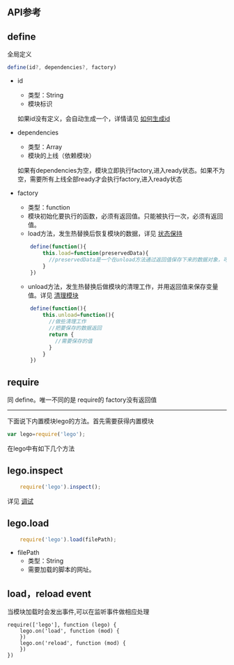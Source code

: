 ## API参考 

## define

全局定义

``` js
define(id?, dependencies?, factory)	
```

- id
	- 类型：String
	- 模块标识

	如果id没有定义，会自动生成一个，详情请见 [如何生成id](id.md)

- dependencies
	- 类型：Array
	- 模块的上线（依赖模块）

	如果有dependencies为空，模块立即执行factory,进入ready状态。如果不为空，需要所有上线全部ready才会执行factory,进入ready状态

- factory
	- 类型：function
	- 模块初始化要执行的函数，必须有返回值。只能被执行一次，必须有返回值。
	- load方法，发生热替换后恢复模块的数据，详见 [状态保持](hotload/hold.md)

	``` js
		define(function(){
			this.load=function(preservedData){
			  //preservedData是一个在unload方法通过返回值保存下来的数据对象，可以恢复factory中的变量值。
			}
		})
	```
	- unload方法，发生热替换后做模块的清理工作，并用返回值来保存变量值。详见 [清理模块](hotload/unload.md)

	``` js
		define(function(){
			this.unload=function(){
			  //做些清理工作
			  //把要保存的数据返回
			  return {
                //需要保存的值
			  }
			}
		})
	```

## require

同 define。唯一不同的是 require的 factory没有返回值


----------
下面说下内置模块lego的方法。首先需要获得内置模块

``` js
var lego=require('lego');
```

在lego中有如下几个方法

## lego.inspect

``` js
	require('lego').inspect();
```

详见 [调试](debug.md)

## lego.load

``` js
	require('lego').load(filePath);
```
- filePath
	- 类型：String
	- 需要加载的脚本的网址。

## load，reload event
当模块加载时会发出事件,可以在监听事件做相应处理

	require(['lego'], function (lego) {
  		lego.on('load', function (mod) {
		})
		lego.on('reload', function (mod) {
		})
	})

